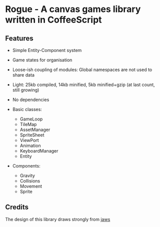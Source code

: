 Rogue - A canvas games library written in CoffeeScript
=====

## Features

* Simple Entity-Component system
* Game states for organisation
* Loose-ish coupling of modules: Global namespaces are not used to share data
* Light: 25kb compiled, 14kb minified, 5kb minified+gzip (at last count, still growing)
* No dependencies

* Basic classes:
	* GameLoop
	* TileMap
	* AssetManager
	* SpriteSheet
	* ViewPort
	* Animation
	* KeyboardManager
    * Entity

* Components:
	* Gravity
    * Collisions
    * Movement
    * Sprite

## Credits

The design of this library draws strongly from [jaws](https://github.com/ippa/jaws)
